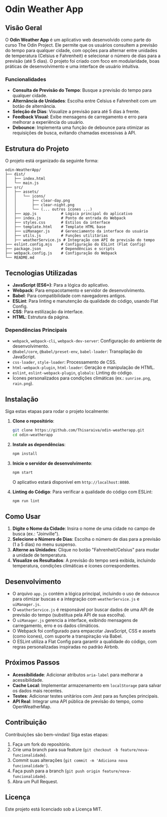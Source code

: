 # Odin Weather App

## Visão Geral

O **Odin Weather App** é um aplicativo web desenvolvido como parte do curso The Odin Project. Ele permite que os usuários consultem a previsão do tempo para qualquer cidade, com opções para alternar entre unidades de temperatura (Celsius e Fahrenheit) e selecionar o número de dias para a previsão (até 5 dias). O projeto foi criado com foco em modularidade, boas práticas de desenvolvimento e uma interface de usuário intuitiva.

### Funcionalidades

- **Consulta de Previsão do Tempo**: Busque a previsão do tempo para qualquer cidade.
- **Alternância de Unidades**: Escolha entre Celsius e Fahrenheit com um botão de alternância.
- **Seleção de Dias**: Visualize a previsão para até 5 dias à frente.
- **Feedback Visual**: Exibe mensagens de carregamento e erro para melhorar a experiência do usuário.
- **Debounce**: Implementa uma função de debounce para otimizar as requisições de busca, evitando chamadas excessivas à API.

## Estrutura do Projeto

O projeto está organizado da seguinte forma:

```
odin-WeatherApp/
├── dist/
│   ├── index.html
│   └── main.js
├── src/
│   ├── assets/
│   │   └── icons/
│   │       ├── clear-day.png
│   │       ├── clear-night.png
│   │       └── (... outros ícones ...)
│   ├── app.js           # Lógica principal do aplicativo
│   ├── index.js         # Ponto de entrada do Webpack
│   ├── styles.css       # Estilos da interface
│   ├── template.html    # Template HTML base
│   ├── uiManager.js     # Gerenciamento da interface do usuário
│   ├── utils.js         # Funções utilitárias
│   ├── weatherService.js # Integração com API de previsão do tempo
├── eslint.config.mjs    # Configuração do ESLint (Flat Config)
├── package.json         # Dependências e scripts
├── webpack.config.js    # Configuração do Webpack
└── README.md
```

## Tecnologias Utilizadas

- **JavaScript (ES6+)**: Para a lógica do aplicativo.
- **Webpack**: Para empacotamento e servidor de desenvolvimento.
- **Babel**: Para compatibilidade com navegadores antigos.
- **ESLint**: Para linting e manutenção da qualidade do código, usando Flat Config.
- **CSS**: Para estilização da interface.
- **HTML**: Estrutura da página.

### Dependências Principais

- `webpack`, `webpack-cli`, `webpack-dev-server`: Configuração do ambiente de desenvolvimento.
- `@babel/core`, `@babel/preset-env`, `babel-loader`: Transpilação do JavaScript.
- `css-loader`, `style-loader`: Processamento de CSS.
- `html-webpack-plugin`, `html-loader`: Geração e manipulação de HTML.
- `eslint`, `eslint-webpack-plugin`, `globals`: Linting do código.
- Ícones personalizados para condições climáticas (ex.: `sunrise.png`, `rain.png`).

## Instalação

Siga estas etapas para rodar o projeto localmente:

1. **Clone o repositório**:
   ```bash
   git clone https://github.com/Thisaraiva/odin-weatherapp.git
   cd odin-weatherapp
   ```

2. **Instale as dependências**:
   ```bash
   npm install
   ```

3. **Inicie o servidor de desenvolvimento**:
   ```bash
   npm start
   ```
   O aplicativo estará disponível em `http://localhost:8080`.

4. **Linting do Código**:
   Para verificar a qualidade do código com ESLint:
   ```bash
   npm run lint
   ```

## Como Usar

1. **Digite o Nome da Cidade**: Insira o nome de uma cidade no campo de busca (ex.: "Joinville").
2. **Selecione o Número de Dias**: Escolha o número de dias para a previsão (1 a 5 dias) no menu suspenso.
3. **Alterne as Unidades**: Clique no botão "Fahrenheit/Celsius" para mudar a unidade de temperatura.
4. **Visualize os Resultados**: A previsão do tempo será exibida, incluindo temperatura, condições climáticas e ícones correspondentes.

## Desenvolvimento

- O arquivo `app.js` contém a lógica principal, incluindo o uso de `debounce` para otimizar buscas e a integração com `weatherService.js` e `uiManager.js`.
- O `weatherService.js` é responsável por buscar dados de uma API de previsão do tempo (substitua pela API de sua escolha).
- O `uiManager.js` gerencia a interface, exibindo mensagens de carregamento, erro e os dados climáticos.
- O Webpack foi configurado para empacotar JavaScript, CSS e assets (como ícones), com suporte a transpiração via Babel.
- O ESLint utiliza a Flat Config para garantir a qualidade do código, com regras personalizadas inspiradas no padrão Airbnb.

## Próximos Passos

- **Acessibilidade**: Adicionar atributos `aria-label` para melhorar a acessibilidade.
- **Cache Local**: Implementar armazenamento em `localStorage` para salvar os dados mais recentes.
- **Testes**: Adicionar testes unitários com Jest para as funções principais.
- **API Real**: Integrar uma API pública de previsão do tempo, como OpenWeatherMap.

## Contribuição

Contribuições são bem-vindas! Siga estas etapas:

1. Faça um fork do repositório.
2. Crie uma branch para sua feature (`git checkout -b feature/nova-funcionalidade`).
3. Commit suas alterações (`git commit -m 'Adiciona nova funcionalidade'`).
4. Faça push para a branch (`git push origin feature/nova-funcionalidade`).
5. Abra um Pull Request.

## Licença

Este projeto está licenciado sob a Licença MIT.